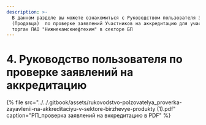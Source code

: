 ```yaml
---
description: >-
  В данном разделе вы можете ознакомиться с Руководством пользователя Заказчика
  (Продавца)  по проверке заявлений Участников на аккредитацию для участия в
  торгах ПАО "Нижнекамскнефтехим" в секторе БП
---
```


# 4. Руководство пользователя по проверке заявлений на аккредитацию

{% file src="../../.gitbook/assets/rukovodstvo-polzovatelya\_proverka-zayavlenii-na-akkreditaciyu-v-sektore-birzhevye-produkty \(1\).pdf" caption="РП\_проверка заявлений на вккредитацию в PDF" %}

